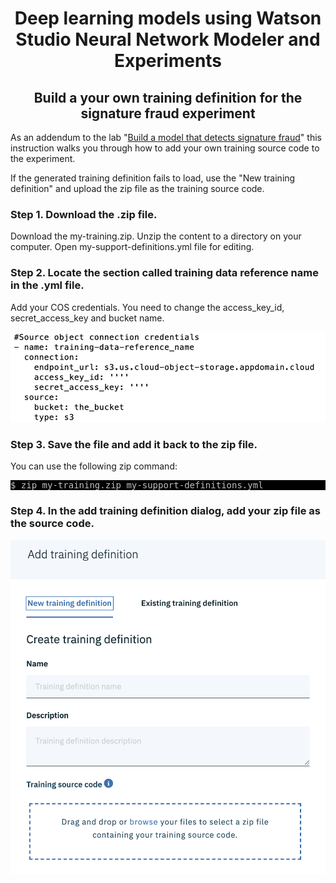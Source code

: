 # <div align="center">Deep learning models using Watson Studio Neural Network Modeler and Experiments</div>

## <div align="center">Build a your own training definition for the signature fraud experiment</div>


As an addendum to the lab "[Build a model that detects signature fraud](https://github.com/IBM-DIS/workshop)" this instruction walks you through how to add your own training source code to the experiment.

If the generated training definition fails to load, use the "New training definition" and upload the zip file as the training source code.

### Step 1. Download the .zip file. 
Download the my-training.zip. Unzip the content to a directory on your computer. Open my-support-definitions.yml file for editing.

### Step 2. Locate the section called training data reference name in the .yml file. 
Add your COS credentials. You need to change the access_key_id, secret_access_key and bucket name.

![](images/02.png)

### Step 3. Save the file and add it back to the zip file. 
You can use the following zip command:
<pre style="color: silver; background: black;">$ zip my-training.zip my-support-definitions.yml</pre>

### Step 4. In the add training definition dialog, add your zip file as the source code.

![](images/01.png)
